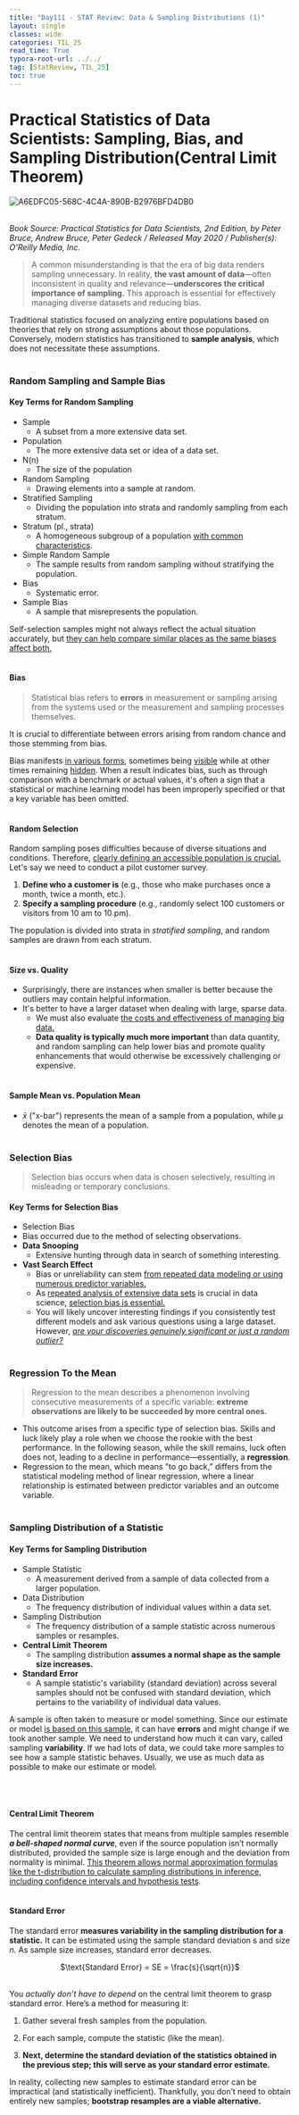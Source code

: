 ```yaml
---
title: "Day111 - STAT Review: Data & Sampling Distributions (1)"
layout: single
classes: wide
categories: TIL_25
read_time: True
typora-root-url: ../../
tag: [StatReview, TIL_25]
toc: true 
---
```


# Practical Statistics of Data Scientists: Sampling, Bias, and Sampling Distribution(Central Limit Theorem)

![A6EDFC05-568C-4C4A-890B-B2976BFD4DB0](../../images/2025-01-26-TIL25_Day2/A6EDFC05-568C-4C4A-890B-B2976BFD4DB0.jpeg)<bR><Br>

*Book Source: Practical Statistics for Data Scientists, 2nd Edition, by Peter Bruce, Andrew Bruce, Peter Gedeck / Released May 2020 / Publisher(s): O'Reilly Media, Inc.*



> A common misunderstanding is that the era of big data renders sampling unnecessary. In reality, **the vast amount of data**—often inconsistent in quality and relevance—**underscores the critical importance of sampling.** This approach is essential for effectively managing diverse datasets and reducing bias.

Traditional statistics focused on analyzing entire populations based on theories that rely on strong assumptions about those populations. Conversely, modern statistics has transitioned to **sample analysis**, which does not necessitate these assumptions. <br><BR>

### Random Sampling and Sample Bias

#### Key Terms for Random Sampling

- Sample
  - A subset from a more extensive data set.
- Population
  - The more extensive data set or idea of a data set.
- N(n)
  - The size of the population
- Random Sampling
  - Drawing elements into a sample at random.
- Stratified Sampling
  - Dividing the population into strata and randomly sampling from each stratum.
- Stratum (pl., strata)
  - A homogeneous subgroup of a population <u>with common characteristics</u>. 
- Simple Random Sample
  - The sample results from random sampling without stratifying the population.
- Bias 
  - Systematic error.
- Sample Bias
  - A sample that misrepresents the population.

Self-selection samples might not always reflect the actual situation accurately, but <u>they can help compare similar places as the same biases affect both.</u><br><br>

#### Bias

> Statistical bias refers to **errors** in measurement or sampling arising from the systems used or the measurement and sampling processes themselves.

It is crucial to differentiate between errors arising from random chance and those stemming from bias.

Bias manifests <u>in various forms</u>, sometimes being <u>visible</u> while at other times remaining <u>hidden</u>. When a result indicates bias, such as through comparison with a benchmark or actual values, it's often a sign that a statistical or machine learning model has been improperly specified or that a key variable has been omitted.<br><br>



#### Random Selection

Random sampling poses difficulties because of diverse situations and conditions. Therefore, <u>clearly defining an accessible population is crucial.</u> Let's say we need to conduct a pilot customer survey.

1. **Define who a customer is** (e.g., those who make purchases once a month, twice a month, etc.).
2. **Specify a sampling procedure** (e.g., randomly select 100 customers or visitors from 10 am to 10 pm).

The population is divided into strata in *stratified sampling*, and random samples are drawn from each stratum.<br><br>



#### Size vs. Quality

- Surprisingly, there are instances when smaller is better because the outliers may contain helpful information.
- It's better to have a larger dataset when dealing with large, sparse data. 
  - We must also evaluate <u>the costs and effectiveness of managing big data.</u>
  - **Data quality is typically much more important** than data quantity, and random sampling can help lower bias and promote quality enhancements that would otherwise be excessively challenging or expensive.<br><br>



#### Sample Mean vs. Population Mean

- $\bar{x}$ ("x-bar") represents the mean of a sample from a population, while μ denotes the mean of a population. <br><br>





### Selection Bias

> Selection bias occurs when data is chosen selectively, resulting in misleading or temporary conclusions.

#### Key Terms for Selection Bias

-  Selection Bias
  - Bias occurred due to the method of selecting observations. 
- **Data Snooping**
  - Extensive hunting through data in search of something interesting.
- **Vast Search Effect**
  - Bias or unreliability can stem <u>from repeated data modeling or using numerous predictor variables.</u>
  - As <u>repeated analysis of extensive data sets</u> is crucial in data science, <u>selection bias is essential.</u> 
  - You will likely uncover interesting findings if you consistently test different models and ask various questions using a large dataset. However, <u><i>are your discoveries genuinely significant or just a random outlier?</i></u><br><br>



### Regression To the Mean

> Regression to the mean describes a phenomenon involving consecutive measurements of a specific variable: **extreme observations are likely to be succeeded by more central ones.**

- This outcome arises from a specific type of selection bias. Skills and luck likely play a role when we choose the rookie with the best performance. In the following season, while the skill remains, luck often does not, leading to a decline in performance—essentially, a **regression**. 
- Regression to the mean, which means "to go back,” differs from the statistical modeling method of linear regression, where a linear relationship is estimated between predictor variables and an outcome variable.<br><br>





### Sampling Distribution of a Statistic

#### Key Terms for Sampling Distribution

- Sample Statistic
  - A measurement derived from a sample of data collected from a larger population.
- Data Distribution
  - The frequency distribution of individual values within a data set.
- Sampling Distribution
  - The frequency distribution of a sample statistic across numerous samples or resamples.
- **Central Limit Theorem**
  - The sampling distribution **assumes a normal shape as the sample size increases.**
- **Standard Error**
  - A sample statistic's variability (standard deviation) across several samples should not be confused with standard deviation, which pertains to the variability of individual data values.

A sample is often taken to measure or model something. Since our estimate or model <u>is based on this sample</u>, it can have **errors** and might change if we took another sample. We need to understand how much it can vary, called sampling **variability**. If we had lots of data, we could take more samples to see how a sample statistic behaves. Usually, we use as much data as possible to make our estimate or model.

<br><Br>

#### Central Limit Theorem

The central limit theorem states that means from multiple samples resemble <b><i>a bell-shaped normal curve</i></b>, even if the source population isn’t normally distributed, provided the sample size is large enough and the deviation from normality is minimal. <u>This theorem allows normal approximation formulas like the t-distribution to calculate sampling distributions in inference, including confidence intervals and hypothesis tests</u>. <br><Br>



#### Standard Error

The standard error **measures variability in the sampling distribution for a statistic.** It can be estimated using the sample standard deviation s and size $n$. As sample size increases, standard error decreases.

<center>
  $\text{Standard Error} = SE = \frac{s}{\sqrt{n}}$<Br><Br>
</center>

You *actually don’t have to depend* on the central limit theorem to grasp standard error. Here’s a method for measuring it:

1. Gather several fresh samples from the population.

2. For each sample, compute the statistic (like the mean).

3. **Next, determine the standard deviation of the statistics obtained in the previous step; this will serve as your standard error estimate.**

In reality, collecting new samples to estimate standard error can be impractical (and statistically inefficient). Thankfully, you don’t need to obtain entirely new samples; **bootstrap resamples are a viable alternative.** 

<br><br>
